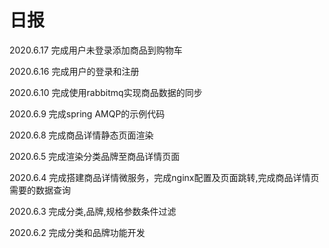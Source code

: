 # 日报

2020.6.17
完成用户未登录添加商品到购物车

2020.6.16
完成用户的登录和注册

2020.6.10
完成使用rabbitmq实现商品数据的同步

2020.6.9
完成spring AMQP的示例代码

2020.6.8
完成商品详情静态页面渲染

2020.6.5
完成渲染分类品牌至商品详情页面

2020.6.4
完成搭建商品详情微服务，完成nginx配置及页面跳转,完成商品详情页需要的数据查询

2020.6.3
完成分类,品牌,规格参数条件过滤

2020.6.2
完成分类和品牌功能开发
